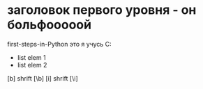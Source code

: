 # заголовок первого уровня - он больфооооой
first-steps-in-Python
это я учусь С:
* list elem 1
* list elem 2

[b] shrift [\b]
[i] shrift [\i]
